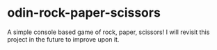 # odin-rock-paper-scissors
A simple console based game of rock, paper, scissors! I will revisit this project in the future to improve upon it.